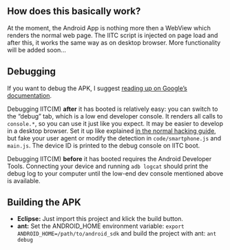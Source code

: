 How does this basically work?
-----------------------------

At the moment, the Android App is nothing more then a WebView which renders the normal web page. The IITC script is injected on page load and after this, it works the same way as on desktop browser. More functionality will be added soon...

Debugging
---------

If you want to debug the APK, I suggest [reading up on Google’s documentation](https://developer.android.com/index.html).

Debugging IITC(M) **after** it has booted is relatively easy: you can switch to the “debug” tab, which is a low end developer console. It renders all calls to `console.*`, so you can use it just like you expect. It may be easier to develop in a desktop browser. Set it up like explained [in the normal hacking guide](https://github.com/breunigs/ingress-intel-total-conversion/blob/gh-pages/HACKING.md), but fake your user agent or modify the detection in `code/smartphone.js` and `main.js`. The device ID is printed to the debug console on IITC boot.

Debugging IITC(M) **before** it has booted requires the Android Developer Tools. Connecting your device and running `adb logcat` should print the debug log to your computer until the low-end dev console mentioned above is available. 


Building the APK
----------------

- **Eclipse:** Just import this project and klick the build button.
- **ant:**
  Set the ANDROID_HOME environment variable:
  ```export ANDROID_HOME=/path/to/android_sdk```
  and build the project with ant:
  `ant debug`

